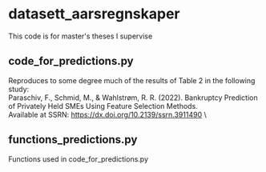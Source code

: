 # datasett_aarsregnskaper
This code is for master's theses I supervise

## code_for_predictions.py 
Reproduces to some degree much of the results of Table 2 in the following study:\
Paraschiv, F., Schmid, M., & Wahlstrøm, R. R. (2022). Bankruptcy Prediction of Privately Held SMEs Using Feature Selection Methods.\
Available at SSRN: https://dx.doi.org/10.2139/ssrn.3911490 \

## functions_predictions.py
Functions used in code_for_predictions.py 

